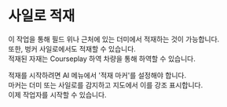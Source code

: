 # 사일로 적재

  
이 작업을 통해 필드 위나 근처에 있는 더미에서 적재하는 것이 가능합니다.    
또한, 벙커 사일로에서도 적재할 수 있습니다.    
적재된 자재는 Courseplay 하역 차량을 통해 하역할 수 있습니다.  


  
적재를 시작하려면 AI 메뉴에서 '적재 마커'를 설정해야 합니다.    
마커는 더미 또는 사일로를 감지하고 지도에서 이를 강조 표시합니다.    
이제 작업자를 시작할 수 있습니다.  


